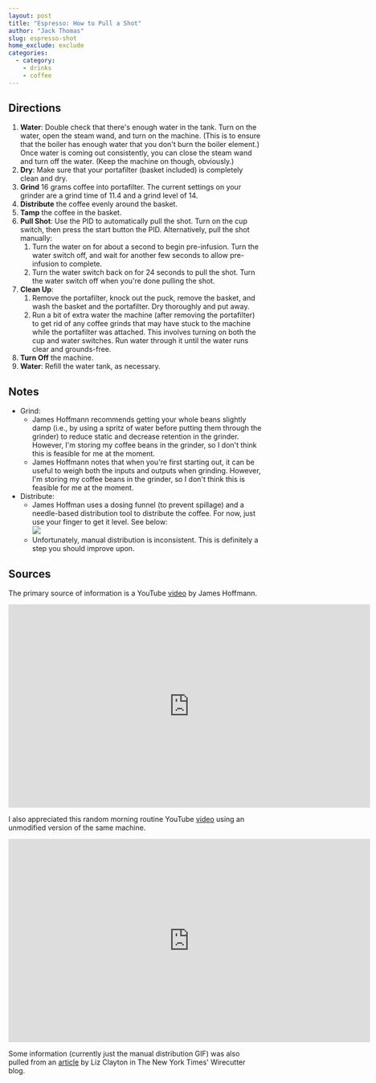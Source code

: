 ```yaml
---
layout: post
title: "Espresso: How to Pull a Shot"
author: "Jack Thomas"
slug: espresso-shot
home_exclude: exclude
categories:
  - category:
    - drinks
    - coffee
---
```


## Directions

1. **Water**: Double check that there's enough water in the tank. Turn on the water, open the steam wand, and turn on the machine. (This is to ensure that the boiler has enough water that you don't burn the boiler element.) Once water is coming out consistently, you can close the steam wand and turn off the water. (Keep the machine on though, obviously.)
2. **Dry**: Make sure that your portafilter (basket included) is completely clean and dry.
3. **Grind** 16 grams coffee into portafilter. The current settings on your grinder are a grind time of 11.4 and a grind level of 14.
4. **Distribute** the coffee evenly around the basket.
5. **Tamp** the coffee in the basket.
6. **Pull Shot**: Use the PID to automatically pull the shot. Turn on the cup switch, then press the start button the PID. Alternatively, pull the shot manually:
    1. Turn the water on for about a second to begin pre-infusion. Turn the water switch off, and wait for another few seconds to allow pre-infusion to complete.
    2. Turn the water switch back on for 24 seconds to pull the shot. Turn the water switch off when you're done pulling the shot.
7. **Clean Up**:
    1. Remove the portafilter, knock out the puck, remove the basket, and wash the basket and the portafilter. Dry thoroughly and put away.
    2. Run a bit of extra water the machine (after removing the portafilter) to get rid of any coffee grinds that may have stuck to the machine while the portafilter was attached. This involves turning on both the cup and water switches. Run water through it until the water runs clear and grounds-free.
8. **Turn Off** the machine.
9. **Water**: Refill the water tank, as necessary.

## Notes

- Grind:
    - James Hoffmann recommends getting your whole beans slightly damp (i.e., by using a spritz of water before putting them through the grinder) to reduce static and decrease retention in the grinder. However, I'm storing my coffee beans in the grinder, so I don't think this is feasible for me at the moment.
    - James Hoffmann notes that when you're first starting out, it can be useful to weigh both the inputs and outputs when grinding. However, I'm storing my coffee beans in the grinder, so I don't think this is feasible for me at the moment.
- Distribute:
    - James Hoffman uses a dosing funnel (to prevent spillage) and a needle-based distribution tool to distribute the coffee. For now, just use your finger to get it level. See below: <br />![](https://cdn.thewirecutter.com/wp-content/uploads/2018/07/espressomachines-grounds.gif)
    - Unfortunately, manual distribution is inconsistent. This is definitely a step you should improve upon.

## Sources

The primary source of information is a YouTube [video](https://youtu.be/xb3IxAr4RCo) by James Hoffmann.

<iframe width="720" height="405" src="https://www.youtube.com/embed/xb3IxAr4RCo" frameborder="0"  allowfullscreen></iframe>

I also appreciated this random morning routine YouTube [video](https://youtu.be/WKvsD_m1eDY) using an unmodified version of the same machine.

<iframe width="720" height="405" src="https://www.youtube.com/embed/WKvsD_m1eDY" frameborder="0"  allowfullscreen></iframe>

Some information (currently just the manual distribution GIF) was also pulled from an [article](https://www.nytimes.com/wirecutter/blog/how-to-make-espresso/) by Liz Clayton in The New York Times' Wirecutter blog.
